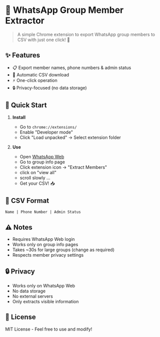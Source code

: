 # 📱 WhatsApp Group Member Extractor

> A simple Chrome extension to export WhatsApp group members to CSV with just one click! 🚀

## ✨ Features

- 📋 Export member names, phone numbers & admin status
- 💾 Automatic CSV download
- ⚡ One-click operation
- 🔒 Privacy-focused (no data storage)

## 🚀 Quick Start

1. **Install**
   - Go to `chrome://extensions/`
   - Enable "Developer mode"
   - Click "Load unpacked" → Select extension folder

2. **Use**
   - Open [WhatsApp Web](https://web.whatsapp.com/)
   - Go to group info page
   - Click extension icon → "Extract Members"
   - click on "view all"
   - scroll slowly ...
   - Get your CSV! 📥

## 📝 CSV Format

```
Name | Phone Number | Admin Status
```

## ⚠️ Notes

- Requires WhatsApp Web login
- Works only on group info pages
- Takes ~30s for large groups (change as required)
- Respects member privacy settings

## 🔒 Privacy

- Works only on WhatsApp Web
- No data storage
- No external servers
- Only extracts visible information

## 📄 License

MIT License - Feel free to use and modify! 
